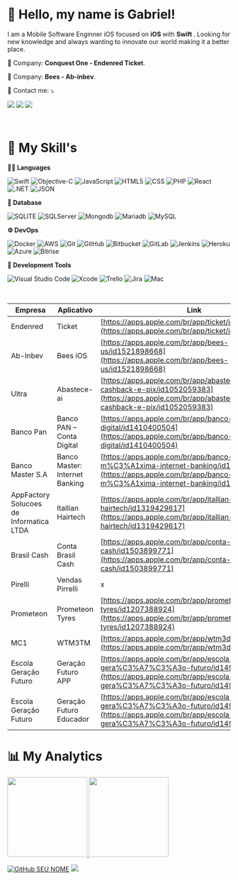 <h1> 🖖 Hello, my name is <strong>Gabriel!</strong> </h1> 

<p> 
    I am a Mobile Software Enginner iOS focused on <strong> iOS </strong> with <strong> Swift </strong>. Looking for new knowledge and always wanting to innovate our world making it a better place.
</p>

<p>
  💼  Company: <strong>Conquest One - Endenred Ticket</strong>.
</p>
<p>
  💼  Company: <strong>Bees - Ab-inbev</strong>.
</p>

<p>
  💌  Contact me: ⤵️
</p>

<p>
  <a href="mailto:gabriel.sanzone.dev@gmail.com" target="_blank" alt="Gmail">
  <img src="https://img.shields.io/badge/-Gmail-FF0000?style=flat-square&labelColor=FF0000&logo=gmail&logoColor=white" /></a>

  <a href="https://www.linkedin.com/in/gabrielsanzone/" target="_blank" alt="Linkedin">
  <img src="https://img.shields.io/badge/-Linkedin-0e76a8?style=flat-square&logo=Linkedin&logoColor=white&link=https://www.linkedin.com/in/gabrielsanzone/" /></a>

  <a href="https://www.instagram.com/gabriel.sanzone/" target="_blank" alt="Instagram">
  <img src="https://img.shields.io/badge/-Instagram-DF0174?style=flat-square&labelColor=DF0174&logo=instagram&logoColor=white&link=https://www.instagram.com/gabriel.sanzone/"/></a>
</p>

<br>

<h1> 🚀 My Skill's </h1>

**👨‍💻 Languages**

  ![Swift](https://img.shields.io/badge/Swift-ED8B00?style=for-the-badge&logo=swift&logoColor=white)
  ![Objective-C](https://img.shields.io/badge/ObjectiveC-007ACC?style=for-the-badge&logo=objectivec&logoColor=white)
  ![JavaScript](https://img.shields.io/badge/JavaScript-F7DF1E?style=for-the-badge&logo=javascript&logoColor=black)
  ![HTML5](https://img.shields.io/badge/HTML5-E34F26?style=for-the-badge&logo=html5&logoColor=white)
  ![CSS](https://img.shields.io/badge/CSS-1572B6?style=for-the-badge&logo=css3&logoColor=white)
  ![PHP](https://img.shields.io/badge/PHP-1572B6?style=for-the-badge&logo=php&logoColor=white)
  ![React](https://img.shields.io/badge/React-1572B6?style=for-the-badge&logo=react&logoColor=white)
  ![.NET](https://img.shields.io/badge/json-5E5C5C?style=for-the-badge&logo=dotnet&logoColor=white)
  ![JSON](https://img.shields.io/badge/json-5E5C5C?style=for-the-badge&logo=json&logoColor=white)

  **💾 Database**
  
  ![SQLITE](https://img.shields.io/badge/SQLite-07405E?style=for-the-badge&logo=sqlite&logoColor=white)
  ![SQLServer](https://img.shields.io/badge/Microsoft%20SQL%20Server-CC2927?style=for-the-badge&logo=microsoft%20sql%20server&logoColor=white)
  ![Mongodb](https://img.shields.io/badge/MongoDB-4EA94B?style=for-the-badge&logo=mongodb&logoColor=white)
  ![Mariadb](https://img.shields.io/badge/MariaDB-003545?style=for-the-badge&logo=mariadb&logoColor=white)
  ![MySQL](https://img.shields.io/badge/MySQL-00000F?style=for-the-badge&logo=mysql&logoColor=white)

**⚙ DevOps**

  ![Docker](https://img.shields.io/badge/Docker-2CA5E0?style=for-the-badge&logo=docker&logoColor=white)
  ![AWS](https://img.shields.io/badge/Amazon_AWS-232F3E?style=for-the-badge&logo=amazon-aws&logoColor=white)
  ![Git](https://img.shields.io/badge/Git-F05032?style=for-the-badge&logo=git&logoColor=white)
  ![GitHub](	https://img.shields.io/badge/GitHub-100000?style=for-the-badge&logo=github&logoColor=white)
  ![Bitbucket](	https://img.shields.io/badge/Bitbucket-100000?style=for-the-badge&logo=bitbucket&logoColor=white)
  ![GitLab](https://img.shields.io/badge/GitLab-330F63?style=for-the-badge&logo=gitlab&logoColor=white)
  ![Jenkins](https://img.shields.io/badge/Jenkins-D24939?style=for-the-badge&logo=Jenkins&logoColor=white)
  ![Heroku](https://img.shields.io/badge/Heroku-430098?style=for-the-badge&logo=heroku&logoColor=white)
  ![Azure](https://img.shields.io/badge/Azure_DevOps-0078D7?style=for-the-badge&logo=azure-devops&logoColor=white)
  ![Bitrise](https://img.shields.io/badge/Bitrise-0078D7?style=for-the-badge&logo=bitrise&logoColor=white)

**🔧 Development Tools**

  ![Visual Studio Code](https://img.shields.io/badge/Visual_Studio_Code-0078D4?style=for-the-badge&logo=visual%20studio%20code&logoColor=white)
  ![Xcode](https://img.shields.io/badge/Xcode-000000.svg?style=for-the-badge&logo=xcode-idea&logoColor=white)
  ![Trello](https://img.shields.io/badge/Trello-0052CC?style=for-the-badge&logo=trello&logoColor=white)
  ![Jira](https://img.shields.io/badge/Jira-0052CC?style=for-the-badge&logo=jira&logoColor=white)
  ![Mac](https://img.shields.io/badge/Mac-E95420?style=for-the-badge&logo=mac&logoColor=white)

<br/>


| Empresa | Aplicativo |Link|
|--|--|--|
|Endenred|Ticket|[https://apps.apple.com/br/app/ticket/id864205019](https://apps.apple.com/br/app/ticket/id864205019)|
|Ab-Inbev|Bees iOS|[https://apps.apple.com/br/app/bees-us/id1521898668](https://apps.apple.com/br/app/bees-us/id1521898668)|
|Ultra|Abastece-ai|[https://apps.apple.com/br/app/abastece-a%C3%AD-cashback-e-pix/id1052059383](https://apps.apple.com/br/app/abastece-a%C3%AD-cashback-e-pix/id1052059383)|
|Banco Pan| Banco PAN – Conta Digital|[https://apps.apple.com/br/app/banco-pan-conta-digital/id1410400504](https://apps.apple.com/br/app/banco-pan-conta-digital/id1410400504)|
|Banco Master S.A|Banco Master: Internet Banking|[https://apps.apple.com/br/app/banco-m%C3%A1xima-internet-banking/id1446888568](https://apps.apple.com/br/app/banco-m%C3%A1xima-internet-banking/id1446888568)|
|AppFactory Solucoes de Informatica LTDA|Itallian Hairtech|[https://apps.apple.com/br/app/itallian-hairtech/id1319429617](https://apps.apple.com/br/app/itallian-hairtech/id1319429617)|
|Brasil Cash|Conta Brasil Cash | [https://apps.apple.com/br/app/conta-brasil-cash/id1503899771](https://apps.apple.com/br/app/conta-brasil-cash/id1503899771)|
|Pirelli|Vendas Pirrelli|x|
|Prometeon|Prometeon Tyres|[https://apps.apple.com/br/app/prometeon-tyres/id1207388924](https://apps.apple.com/br/app/prometeon-tyres/id1207388924)|
|MC1|WTM3TM|[https://apps.apple.com/br/app/wtm3d/id1539497527](https://apps.apple.com/br/app/wtm3d/id1539497527)|
|Escola Geração Futuro|Geração Futuro APP|[https://apps.apple.com/br/app/escola-gera%C3%A7%C3%A3o-futuro/id1491994820](https://apps.apple.com/br/app/escola-gera%C3%A7%C3%A3o-futuro/id1491994820)|
|Escola Geração Futuro|Geração Futuro Educador|[https://apps.apple.com/br/app/escola-gera%C3%A7%C3%A3o-futuro/id1491994820](https://apps.apple.com/br/app/escola-gera%C3%A7%C3%A3o-futuro/id1491994820)|


<h1> 📊 My Analytics </h1>

<a href="https://github.com/gcmms">
  <img height="180em" src="https://github-readme-stats.vercel.app/api?username=gcmms&show_icons=true" />
</a>
<a href="https://github.com/gcmms">
  <img height="180em" src="https://github-readme-stats.vercel.app/api/top-langs/?username=gcmms&hide_langs_below=1&layout=compact" />
</a>

[![GitHub SEU NOME]( https://img.shields.io/github/followers/gcmms?label=follow&style=social)](https://github.com/gcmms)
![](https://komarev.com/ghpvc/?username=gcmms&color=006bed)
